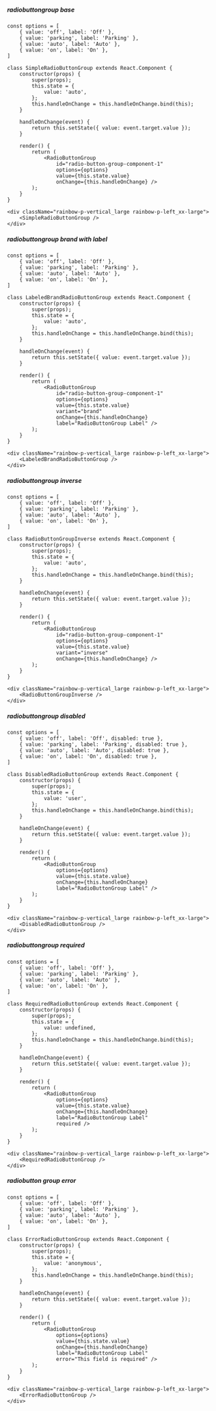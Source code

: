 ##### radiobuttongroup base

    const options = [
        { value: 'off', label: 'Off' },
        { value: 'parking', label: 'Parking' },
        { value: 'auto', label: 'Auto' },
        { value: 'on', label: 'On' },
    ]

    class SimpleRadioButtonGroup extends React.Component {
        constructor(props) {
            super(props);
            this.state = {
                value: 'auto',
            };
            this.handleOnChange = this.handleOnChange.bind(this);
        }

        handleOnChange(event) {
            return this.setState({ value: event.target.value });
        }

        render() {
            return (
                <RadioButtonGroup
                    id="radio-button-group-component-1"
                    options={options}
                    value={this.state.value}
                    onChange={this.handleOnChange} />
            );
        }
    }

    <div className="rainbow-p-vertical_large rainbow-p-left_xx-large">
        <SimpleRadioButtonGroup />
    </div>

##### radiobuttongroup brand with label

    const options = [
        { value: 'off', label: 'Off' },
        { value: 'parking', label: 'Parking' },
        { value: 'auto', label: 'Auto' },
        { value: 'on', label: 'On' },
    ]

    class LabeledBrandRadioButtonGroup extends React.Component {
        constructor(props) {
            super(props);
            this.state = {
                value: 'auto',
            };
            this.handleOnChange = this.handleOnChange.bind(this);
        }

        handleOnChange(event) {
            return this.setState({ value: event.target.value });
        }

        render() {
            return (
                <RadioButtonGroup
                    id="radio-button-group-component-1"
                    options={options}
                    value={this.state.value}
                    variant="brand"
                    onChange={this.handleOnChange}
                    label="RadioButtonGroup Label" />
            );
        }
    }

    <div className="rainbow-p-vertical_large rainbow-p-left_xx-large">
        <LabeledBrandRadioButtonGroup />
    </div>

##### radiobuttongroup inverse

    const options = [
        { value: 'off', label: 'Off' },
        { value: 'parking', label: 'Parking' },
        { value: 'auto', label: 'Auto' },
        { value: 'on', label: 'On' },
    ]

    class RadioButtonGroupInverse extends React.Component {
        constructor(props) {
            super(props);
            this.state = {
                value: 'auto',
            };
            this.handleOnChange = this.handleOnChange.bind(this);
        }

        handleOnChange(event) {
            return this.setState({ value: event.target.value });
        }

        render() {
            return (
                <RadioButtonGroup
                    id="radio-button-group-component-1"
                    options={options}
                    value={this.state.value}
                    variant="inverse"
                    onChange={this.handleOnChange} />
            );
        }
    }

    <div className="rainbow-p-vertical_large rainbow-p-left_xx-large">
        <RadioButtonGroupInverse />
    </div>

##### radiobuttongroup disabled

    const options = [
        { value: 'off', label: 'Off', disabled: true },
        { value: 'parking', label: 'Parking', disabled: true },
        { value: 'auto', label: 'Auto', disabled: true },
        { value: 'on', label: 'On', disabled: true },
    ]

    class DisabledRadioButtonGroup extends React.Component {
        constructor(props) {
            super(props);
            this.state = {
                value: 'user',
            };
            this.handleOnChange = this.handleOnChange.bind(this);
        }

        handleOnChange(event) {
            return this.setState({ value: event.target.value });
        }

        render() {
            return (
                <RadioButtonGroup
                    options={options}
                    value={this.state.value}
                    onChange={this.handleOnChange}
                    label="RadioButtonGroup Label" />
            );
        }
    }

    <div className="rainbow-p-vertical_large rainbow-p-left_xx-large">
        <DisabledRadioButtonGroup />
    </div>

##### radiobuttongroup required

    const options = [
        { value: 'off', label: 'Off' },
        { value: 'parking', label: 'Parking' },
        { value: 'auto', label: 'Auto' },
        { value: 'on', label: 'On' },
    ]

    class RequiredRadioButtonGroup extends React.Component {
        constructor(props) {
            super(props);
            this.state = {
                value: undefined,
            };
            this.handleOnChange = this.handleOnChange.bind(this);
        }

        handleOnChange(event) {
            return this.setState({ value: event.target.value });
        }

        render() {
            return (
                <RadioButtonGroup
                    options={options}
                    value={this.state.value}
                    onChange={this.handleOnChange}
                    label="RadioButtonGroup Label"
                    required />
            );
        }
    }

    <div className="rainbow-p-vertical_large rainbow-p-left_xx-large">
        <RequiredRadioButtonGroup />
    </div>

##### radiobutton group error

    const options = [
        { value: 'off', label: 'Off' },
        { value: 'parking', label: 'Parking' },
        { value: 'auto', label: 'Auto' },
        { value: 'on', label: 'On' },
    ]

    class ErrorRadioButtonGroup extends React.Component {
        constructor(props) {
            super(props);
            this.state = {
                value: 'anonymous',
            };
            this.handleOnChange = this.handleOnChange.bind(this);
        }

        handleOnChange(event) {
            return this.setState({ value: event.target.value });
        }

        render() {
            return (
                <RadioButtonGroup
                    options={options}
                    value={this.state.value}
                    onChange={this.handleOnChange}
                    label="RadioButtonGroup Label"
                    error="This field is required" />
            );
        }
    }

    <div className="rainbow-p-vertical_large rainbow-p-left_xx-large">
        <ErrorRadioButtonGroup />
    </div>
